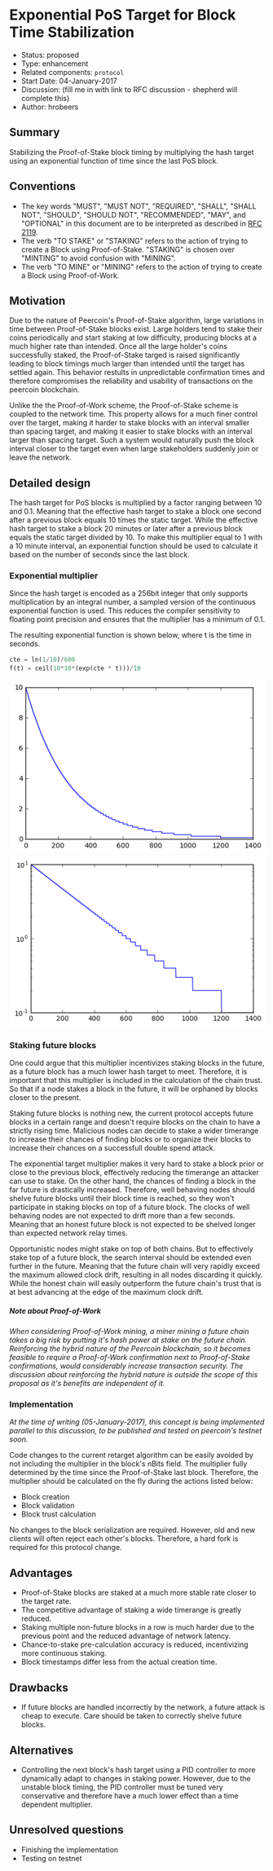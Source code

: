 # Exponential PoS Target for Block Time Stabilization

- Status: proposed
- Type: enhancement
- Related components: `protocol`
- Start Date: 04-January-2017
- Discussion: (fill me in with link to RFC discussion - shepherd will complete this)
- Author: hrobeers

## Summary
Stabilizing the Proof-of-Stake block timing by multiplying the hash target using an exponential function of time since the last PoS block.

## Conventions
- The key words "MUST", "MUST NOT", "REQUIRED", "SHALL", "SHALL NOT", "SHOULD", "SHOULD NOT", "RECOMMENDED", "MAY", and "OPTIONAL" in this document are to be interpreted as described in [RFC 2119](http://tools.ietf.org/html/rfc2119).
- The verb "TO STAKE" or "STAKING" refers to the action of trying to create a Block using Proof-of-Stake. "STAKING" is chosen over "MINTING" to avoid confusion with "MINING".
- The verb "TO MINE" or "MINING" refers to the action of trying to create a Block using Proof-of-Work.

## Motivation
Due to the nature of Peercoin's Proof-of-Stake algorithm, large variations in time between Proof-of-Stake blocks exist.
Large holders tend to stake their coins periodically and start staking at low difficulty, producing blocks at a much higher rate than intended.
Once all the large holder's coins successfully staked, the Proof-of-Stake targed is raised significantly leading to block timings much larger than intended until the target has settled again.
This behavior restults in unpredictable confirmation times and therefore compromises the reliability and usability of transactions on the peercoin blockchain.

Unlike the the Proof-of-Work scheme, the Proof-of-Stake scheme is coupled to the network time.
This property allows for a much finer control over the target, making it harder to stake blocks with an interval smaller than spacing target, and making it easier to stake blocks with an interval larger than spacing target.
Such a system would naturally push the block interval closer to the target even when large stakeholders suddenly join or leave the network.

## Detailed design
The hash target for PoS blocks is multiplied by a factor ranging between 10 and 0.1.
Meaning that the effective hash target to stake a block one second after a previous block equals 10 times the static target.
While the effective hash target to stake a block 20 minutes or later after a previous block equals the static target divided by 10.
To make this multiplier equal to 1 with a 10 minute interval, an exponential function should be used to calculate it based on the number of seconds since the last block.

### Exponential multiplier
Since the hash target is encoded as a 256bit integer that only supports multiplication by an integral number, a sampled version of the continuous exponential function is used.
This reduces the compiler sensitivity to floating point precision and ensures that the multiplier has a minimum of 0.1.

The resulting exponential function is shown below, where t is the time in seconds.

```python
cte = ln(1/10)/600
f(t) = ceil(10*10*(exp(cte * t)))/10
```

![exponential function plotted with linear axes](exp-lin.png)
![exponential function plotted with logarithmic y-axis](exp-log.png)

### Staking future blocks
One could argue that this multiplier incentivizes staking blocks in the future, as a future block has a much lower hash target to meet.
Therefore, it is important that this multiplier is included in the calculation of the chain trust.
So that if a node stakes a block in the future, it will be orphaned by blocks closer to the present.

Staking future blocks is nothing new, the current protocol accepts future blocks in a certain range and doesn't require blocks on the chain to have a strictly rising time.
Malicious nodes can decide to stake a wider timerange to increase their chances of finding blocks or to organize their blocks to increase their chances on a successfull double spend attack.

The exponential target multiplier makes it very hard to stake a block prior or close to the previous block, effectively reducing the timerange an attacker can use to stake.
On the other hand, the chances of finding a block in the far future is drastically increased.
Therefore, well behaving nodes should shelve future blocks until their block time is reached, so they won't participate in staking blocks on top of a future block.
The clocks of well behaving nodes are not expected to drift more than a few seconds.
Meaning that an honest future block is not expected to be shelved longer than expected network relay times.

Opportunistic nodes might stake on top of both chains.
But to effectively stake top of a future block, the search interval should be extended even further in the future.
Meaning that the future chain will very rapidly exceed the maximum allowed clock drift, resulting in all nodes discarding it quickly.
While the honest chain will easily outperform the future chain's trust that is at best advancing at the edge of the maximum clock drift.

##### *Note about Proof-of-Work*
*When considering Proof-of-Work mining, a miner mining a future chain takes a big risk by putting it's hash power at stake on the future chain.
Reinforcing the hybrid nature of the Peercoin blockchain, so it becomes feasible to require a Proof-of-Work confirmation next to Proof-of-Stake confirmations, would considerably increase transaction security.
The discussion about reinforcing the hybrid nature is outside the scope of this proposal as it's benefits are independent of it.*

### Implementation
*At the time of writing (05-January-2017), this concept is being implemented parallel to this discussion, to be published and tested on peercoin's testnet soon.*

Code changes to the current retarget algorithm can be easily avoided by not including the multiplier in the block's nBits field.
The multiplier fully determined by the time since the Proof-of-Stake last block.
Therefore, the multiplier should be calculated on the fly during the actions listed below:

* Block creation
* Block validation
* Block trust calculation

No changes to the block serialization are required.
However, old and new clients will often reject each other's blocks.
Therefore, a hard fork is required for this protocol change.

## Advantages

* Proof-of-Stake blocks are staked at a much more stable rate closer to the target rate.
* The competitive advantage of staking a wide timerange is greatly reduced.
* Staking multiple non-future blocks in a row is much harder due to the previous point and the reduced advantage of network latency.
* Chance-to-stake pre-calculation accuracy is reduced, incentivizing more continuous staking.
* Block timestamps differ less from the actual creation time.

## Drawbacks

* If future blocks are handled incorrectly by the network, a future attack is cheap to execute.
Care should be taken to correctly shelve future blocks.

## Alternatives

* Controlling the next block's hash target using a PID controller to more dynamically adapt to changes in staking power.
However, due to the unstable block timing, the PID controller must be tuned very conservative and therefore have a much lower effect than a time dependent multiplier.

## Unresolved questions

* Finishing the implementation
* Testing on testnet
